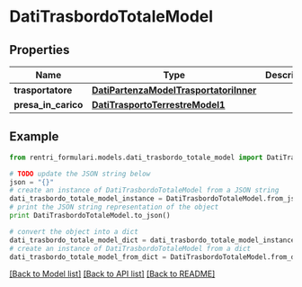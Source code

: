 # DatiTrasbordoTotaleModel


## Properties
Name | Type | Description | Notes
------------ | ------------- | ------------- | -------------
**trasportatore** | [**DatiPartenzaModelTrasportatoriInner**](DatiPartenzaModelTrasportatoriInner.md) |  | 
**presa_in_carico** | [**DatiTrasportoTerrestreModel1**](DatiTrasportoTerrestreModel1.md) |  | 

## Example

```python
from rentri_formulari.models.dati_trasbordo_totale_model import DatiTrasbordoTotaleModel

# TODO update the JSON string below
json = "{}"
# create an instance of DatiTrasbordoTotaleModel from a JSON string
dati_trasbordo_totale_model_instance = DatiTrasbordoTotaleModel.from_json(json)
# print the JSON string representation of the object
print DatiTrasbordoTotaleModel.to_json()

# convert the object into a dict
dati_trasbordo_totale_model_dict = dati_trasbordo_totale_model_instance.to_dict()
# create an instance of DatiTrasbordoTotaleModel from a dict
dati_trasbordo_totale_model_from_dict = DatiTrasbordoTotaleModel.from_dict(dati_trasbordo_totale_model_dict)
```
[[Back to Model list]](../README.md#documentation-for-models) [[Back to API list]](../README.md#documentation-for-api-endpoints) [[Back to README]](../README.md)


